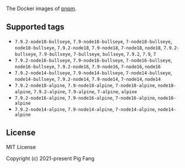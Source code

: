 The Docker images of [pnpm](https://pnpm.io).

## Supported tags

- `7.9.2-node18-bullseye`, `7.9-node18-bullseye`, `7-node18-bullseye`, `node18-bullseye`, `7.9.2-node18`, `7.9-node18`, `7-node18`, `node18`, `7.9.2-bullseye`, `7.9-bullseye`, `7-bullseye`, `bullseye`, `7.9.2`, `7.9`, `7`
- `7.9.2-node16-bullseye`, `7.9-node16-bullseye`, `7-node16-bullseye`, `node16-bullseye`, `7.9.2-node16`, `7.9-node16`, `7-node16`, `node16`
- `7.9.2-node14-bullseye`, `7.9-node14-bullseye`, `7-node14-bullseye`, `node14-bullseye`, `7.9.2-node14`, `7.9-node14`, `7-node14`, `node14`
- `7.9.2-node18-alpine`, `7.9-node18-alpine`, `7-node18-alpine`, `node18-alpine`, `7.9.2-alpine`, `7.9-alpine`, `7-alpine`, `alpine`
- `7.9.2-node16-alpine`, `7.9-node16-alpine`, `7-node16-alpine`, `node16-alpine`
- `7.9.2-node14-alpine`, `7.9-node14-alpine`, `7-node14-alpine`, `node14-alpine`

## License

MIT License

Copyright (c) 2021-present Pig Fang
